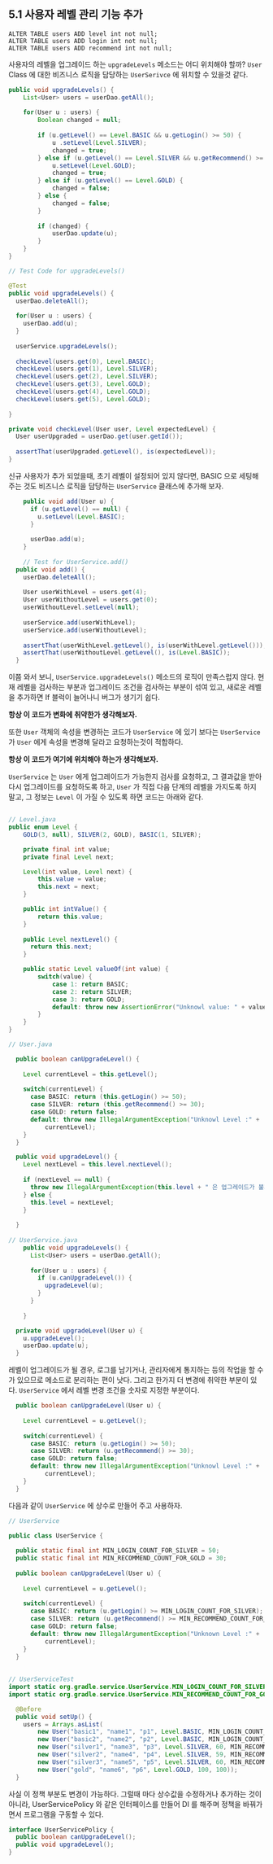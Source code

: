 
## 5.1 사용자 레벨 관리 기능 추가

```mysql
ALTER TABLE users ADD level int not null;
ALTER TABLE users ADD login int not null;
ALTER TABLE users ADD recommend int not null;
```

사용자의 레벨을 업그레이드 하는 `upgradeLevels` 메소드는 어디 위치해야 할까? `User` Class 에 대한 비즈니스 로직을 담당하는 `UserSerivce` 에 위치할 수 있을것 같다.

```java
public void upgradeLevels() {
	List<User> users = userDao.getAll();
	
	for(User u : users) {
		Boolean changed = null;
		
		if (u.getLevel() == Level.BASIC && u.getLogin() >= 50) {
			u .setLevel(Level.SILVER);
			changed = true;
		} else if (u.getLevel() == Level.SILVER && u.getRecommend() >= 30) {
			u.setLevel(Level.GOLD);
			changed = true;
		} else if (u.getLevel() == Level.GOLD) {
			changed = false;
		} else {
			changed = false;
		}
		
		if (changed) {
			userDao.update(u);
		}
	}
}

// Test Code for upgradeLevels()

@Test
public void upgradeLevels() {
  userDao.deleteAll();
   
  for(User u : users) {
    userDao.add(u);
  }
    
  userService.upgradeLevels();
    
  checkLevel(users.get(0), Level.BASIC);
  checkLevel(users.get(1), Level.SILVER);
  checkLevel(users.get(2), Level.SILVER);
  checkLevel(users.get(3), Level.GOLD);
  checkLevel(users.get(4), Level.GOLD);
  checkLevel(users.get(5), Level.GOLD);
  
}

private void checkLevel(User user, Level expectedLevel) {
  User userUpgraded = userDao.get(user.getId());
    
  assertThat(userUpgraded.getLevel(), is(expectedLevel));
}
``` 

신규 사용자가 추가 되었을때, 초기 레벨이 설정되어 있지 않다면, BASIC 으로 세팅해주는 것도 비즈니스 로직을 담당하는 `UserService` 클래스에 추가해 보자.

```java
	public void add(User u) {
	  if (u.getLevel() == null) { 
	    u.setLevel(Level.BASIC);
	  }
	  
	  userDao.add(u);
	}
	
	// Test for UserService.add()
  public void add() {
    userDao.deleteAll();
    
    User userWithLevel = users.get(4);
    User userWithoutLevel = users.get(0);
    userWithoutLevel.setLevel(null);
    
    userService.add(userWithLevel);
    userService.add(userWithoutLevel);
    
    assertThat(userWithLevel.getLevel(), is(userWithLevel.getLevel()));
    assertThat(userWithoutLevel.getLevel(), is(Level.BASIC));
  }
```

이쯤 와서 보니, `UserService.upgradeLevels()` 메소드의 로직이 만족스럽지 않다. 현재 레벨을 검사하는 부분과 업그레이드 조건을 검사하는 부분이 섞여 있고, 새로운 레벨을 추가하면 If 블럭이 늘어나니 버그가 생기기 쉽다. 

**항상 이 코드가 변화에 취약한가 생각해보자.**

또한 `User` 객체의 속성을 변경하는 코드가 `UserService` 에 있기 보다는 `UserService` 가 `User` 에게 속성을 변경해 달라고 요청하는것이 적합하다. 

**항상 이 코드가 여기에 위치해야 하는가 생각해보자.**

`UserService` 는 `User` 에게 업그레이드가 가능한지 검사를 요청하고, 그 결과값을 받아 다시 업그레이드를 요청하도록 하고, `User` 가 직접 다음 단계의 레벨을 가지도록 하지 말고, 그 정보는 `Level` 이 가질 수 있도록 하면 코드는 아래와 같다.

```java

// Level.java
public enum Level {
	GOLD(3, null), SILVER(2, GOLD), BASIC(1, SILVER);

	private final int value;
	private final Level next;

	Level(int value, Level next) {
		this.value = value;
		this.next = next;
	}

	public int intValue() {
		return this.value;
	}
	
	public Level nextLevel() {
	  return this.next;
	}

	public static Level valueOf(int value) {
		switch(value) {
			case 1: return BASIC;
			case 2: return SILVER;
			case 3: return GOLD;
			default: throw new AssertionError("Unknowl value: " + value);
		}
	}
}

// User.java

  public boolean canUpgradeLevel() {
    
    Level currentLevel = this.getLevel();
    
    switch(currentLevel) {
      case BASIC: return (this.getLogin() >= 50);
      case SILVER: return (this.getRecommend() >= 30);
      case GOLD: return false;
      default: throw new IllegalArgumentException("Unknowl Level :" +
          currentLevel);
    }
  }

  public void upgradeLevel() {
    Level nextLevel = this.level.nextLevel();
    
    if (nextLevel == null) {
      throw new IllegalArgumentException(this.level + " 은 업그레이드가 불가능합니다.");
    } else {
      this.level = nextLevel;
    }
    
  }
  
// UserService.java
	public void upgradeLevels() {
	  List<User> users = userDao.getAll();
	  
	  for(User u : users) {
	    if (u.canUpgradeLevel()) {
	      upgradeLevel(u);
	    }
	  }
	  
	}

  private void upgradeLevel(User u) {
    u.upgradeLevel();
    userDao.update(u);
  }
```

레벨이 업그레이드가 될 경우, 로그를 남기거나, 관리자에게 통지하는 등의 작업을 할 수가 있으므로 메소드로 분리하는 편이 낫다. 그리고 한가지 더 변경에 취약한 부분이 있다. `UserService` 에서 레벨 변경 조건을 숫자로 지정한 부분이다.

```java
  public boolean canUpgradeLevel(User u) {
    
    Level currentLevel = u.getLevel();
    
    switch(currentLevel) {
      case BASIC: return (u.getLogin() >= 50);
      case SILVER: return (u.getRecommend() >= 30);
      case GOLD: return false;
      default: throw new IllegalArgumentException("Unknowl Level :" +
          currentLevel);
    }
  }
```

다음과 같이 `UserService` 에 상수로 만들어 주고 사용하자.

```java
// UserService

public class UserService {
  
  public static final int MIN_LOGIN_COUNT_FOR_SILVER = 50;
  public static final int MIN_RECOMMEND_COUNT_FOR_GOLD = 30;
  
  public boolean canUpgradeLevel(User u) {
    
    Level currentLevel = u.getLevel();
    
    switch(currentLevel) {
      case BASIC: return (u.getLogin() >= MIN_LOGIN_COUNT_FOR_SILVER);
      case SILVER: return (u.getRecommend() >= MIN_RECOMMEND_COUNT_FOR_GOLD);
      case GOLD: return false;
      default: throw new IllegalArgumentException("Unknown Level :" +
          currentLevel);
    }
  }
  
  
// UserServiceTest
import static org.gradle.service.UserService.MIN_LOGIN_COUNT_FOR_SILVER;
import static org.gradle.service.UserService.MIN_RECOMMEND_COUNT_FOR_GOLD;

  @Before
  public void setUp() {
    users = Arrays.asList( 
        new User("basic1", "name1", "p1", Level.BASIC, MIN_LOGIN_COUNT_FOR_SILVER-1, 0),
        new User("basic2", "name2", "p2", Level.BASIC, MIN_LOGIN_COUNT_FOR_SILVER, 0),
        new User("silver1", "name3", "p3", Level.SILVER, 60, MIN_RECOMMEND_COUNT_FOR_GOLD-1),
        new User("silver2", "name4", "p4", Level.SILVER, 59, MIN_RECOMMEND_COUNT_FOR_GOLD),
        new User("silver3", "name5", "p5", Level.SILVER, 60, MIN_RECOMMEND_COUNT_FOR_GOLD),
        new User("gold", "name6", "p6", Level.GOLD, 100, 100));
  }  
```

사실 이 정책 부분도 변경이 가능하다. 그럴때 마다 상수값을 수정하거나 추가하는 것이 아니라, UserServicePolicy 와 같은 인터페이스를 만들어 DI 를 해주며 정책을 바꿔가면서 프로그램을 구동할 수 있다.

```java
interface UserServicePolicy {
  public boolean canUpgradeLevel();
  public void upgradeLevel();
}
```



